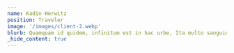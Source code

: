 ```yaml
---
name: Kadin Herwitz
position: Traveler
image: '/images/client-2.webp'
blurb: Quamquam id quidem, infinitum est in hac urbe, Ita multo sanguine profuso in laetitia et in victoria est mortuus. Atqui pugnantibus et contrariis studiis semper.
_hide_content: true
---
```

